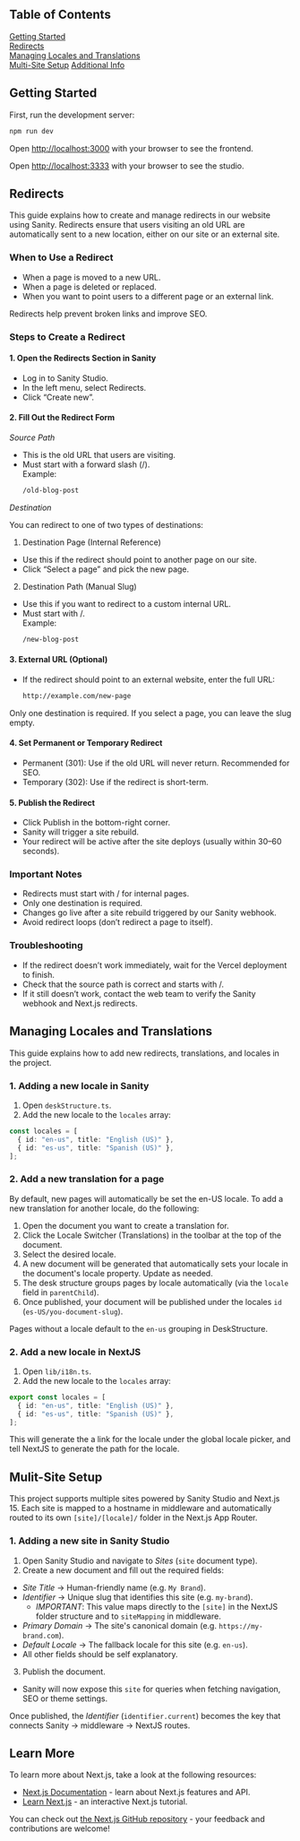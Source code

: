 ## Table of Contents

[Getting Started](#getting-started)  
[Redirects](#redirects)  
[Managing Locales and Translations](#managing-locales-and-translations)  
[Multi-Site Setup](#multi-site-setup)
[Additional Info](#learn-more)

## Getting Started

First, run the development server:

```bash
npm run dev
```

Open [http://localhost:3000](http://localhost:3000) with your browser to see the frontend.

Open [http://localhost:3333](http://localhost:3333) with your browser to see the studio.

## Redirects

This guide explains how to create and manage redirects in our website using Sanity. Redirects ensure that users visiting an old URL are automatically sent to a new location, either on our site or an external site.

### When to Use a Redirect

- When a page is moved to a new URL.
- When a page is deleted or replaced.
- When you want to point users to a different page or an external link.

Redirects help prevent broken links and improve SEO.

### Steps to Create a Redirect

#### 1. **Open the Redirects Section in Sanity**

- Log in to Sanity Studio.
- In the left menu, select Redirects.
- Click “Create new”.

#### 2. **Fill Out the Redirect Form**

_Source Path_

- This is the old URL that users are visiting.
- Must start with a forward slash (/).  
  Example:
  ```bash
  /old-blog-post
  ```

_Destination_

You can redirect to one of two types of destinations:

1. Destination Page (Internal Reference)

- Use this if the redirect should point to another page on our site.
- Click “Select a page” and pick the new page.

2. Destination Path (Manual Slug)

- Use this if you want to redirect to a custom internal URL.
- Must start with /.  
  Example:
  ```bash
  /new-blog-post
  ```

#### 3. External URL (Optional)

- If the redirect should point to an external website, enter the full URL:
  ```bash
  http://example.com/new-page
  ```

Only one destination is required. If you select a page, you can leave the slug empty.

#### 4. **Set Permanent or Temporary Redirect**

- Permanent (301): Use if the old URL will never return. Recommended for SEO.
- Temporary (302): Use if the redirect is short-term.

#### 5. **Publish the Redirect**

- Click Publish in the bottom-right corner.
- Sanity will trigger a site rebuild.
- Your redirect will be active after the site deploys (usually within 30–60 seconds).

### Important Notes

- Redirects must start with / for internal pages.
- Only one destination is required.
- Changes go live after a site rebuild triggered by our Sanity webhook.
- Avoid redirect loops (don’t redirect a page to itself).

### Troubleshooting

- If the redirect doesn’t work immediately, wait for the Vercel deployment to finish.
- Check that the source path is correct and starts with /.
- If it still doesn’t work, contact the web team to verify the Sanity webhook and Next.js redirects.

## Managing Locales and Translations

This guide explains how to add new redirects, translations, and locales in the project.

### 1. Adding a new locale in Sanity

1. Open `deskStructure.ts`.
2. Add the new locale to the `locales` array:

```ts
const locales = [
  { id: "en-us", title: "English (US)" },
  { id: "es-us", title: "Spanish (US)" },
];
```

### 2. Add a new translation for a page

By default, new pages will automatically be set the en-US locale. To add a new translation for another locale, do the following:

1. Open the document you want to create a translation for.
2. Click the Locale Switcher (Translations) in the toolbar at the top of the document.
3. Select the desired locale.
4. A new document will be generated that automatically sets your locale in the document's locale property. Update as needed.
5. The desk structure groups pages by locale automatically (via the `locale` field in `parentChild`).
6. Once published, your document will be published under the locales `id` (`es-US/you-document-slug`).

Pages without a locale default to the `en-us` grouping in DeskStructure.

### 2. Add a new locale in NextJS

1. Open `lib/i18n.ts`.
2. Add the new locale to the `locales` array:

```ts
export const locales = [
  { id: "en-us", title: "English (US)" },
  { id: "es-us", title: "Spanish (US)" },
];
```

This will generate the a link for the locale under the global locale picker, and tell NextJS to generate the path for the locale.

## Mulit-Site Setup

This project supports multiple sites powered by Sanity Studio and Next.js 15. Each site is mapped to a hostname in middleware and automatically routed to its own `[site]/[locale]/` folder in the Next.js App Router.

### 1. Adding a new site in Sanity Studio

1. Open Sanity Studio and navigate to _Sites_ (`site` document type).
2. Create a new document and fill out the required fields:

- _Site Title_ → Human-friendly name (e.g. `My Brand`).
- _Identifier_ → Unique slug that identifies this site (e.g. `my-brand`).
  - _IMPORTANT_: This value maps directly to the `[site]` in the NextJS folder structure and to `siteMapping` in middleware.
- _Primary Domain_ → The site's canonical domain (e.g. `https://my-brand.com`).
- _Default Locale_ → The fallback locale for this site (e.g. `en-us`).
- All other fields should be self explanatory.

3. Publish the document.

- Sanity will now expose this `site` for queries when fetching navigation, SEO or theme settings.

Once published, the _Identifier_ (`identifier.current`) becomes the key that connects Sanity → middleware → NextJS routes.

## Learn More

To learn more about Next.js, take a look at the following resources:

- [Next.js Documentation](https://nextjs.org/docs) - learn about Next.js features and API.
- [Learn Next.js](https://nextjs.org/learn) - an interactive Next.js tutorial.

You can check out [the Next.js GitHub repository](https://github.com/vercel/next.js) - your feedback and contributions are welcome!
